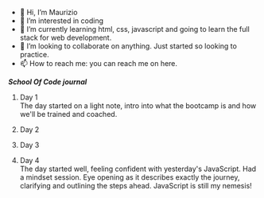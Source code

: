 - 👋 Hi, I’m Maurizio
- 👀 I’m interested in coding
- 🌱 I’m currently learning html, css, javascript and going to learn the full stack for web development.
- 💞️ I’m looking to collaborate on anything. Just started so looking to practice.
- 📫 How to reach me: you can reach me on here.

***School Of Code journal***

1) Day 1 <br>
The day started on a light note, intro into what the bootcamp is and how we'll be trained and coached.

2) Day 2


3) Day 3


4) Day 4  <br>
The day started well, feeling confident with yesterday's JavaScript.
Had a mindset session. Eye opening as it describes exactly the journey, clarifying and outlining the steps ahead.
JavaScript is still my nemesis!

